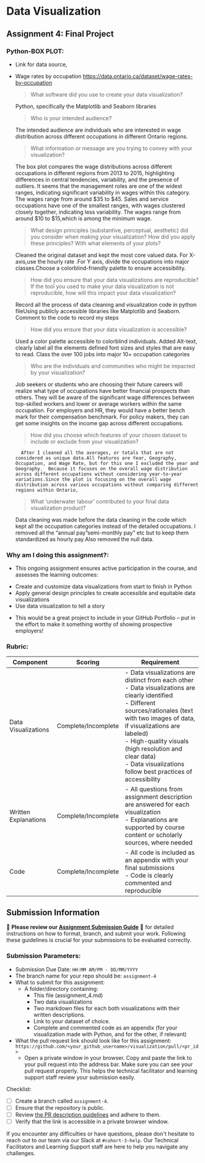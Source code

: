 # Data Visualization

## Assignment 4: Final Project

### Python-BOX PLOT:

- Link for data source,
- 
	Wage rates by occupation https://data.ontario.ca/dataset/wage-rates-by-occupation

    > What software did you use to create your data visualization?
    > 
	Python, specifically the Matplotlib and Seaborn libraries

    > Who is your intended audience?
    > 
	The intended audience are individuals who are interested in wage distribution across different occupations in different Ontario regions.
    
    > What information or message are you trying to convey with your visualization?
    > 
	The box plot compares the wage distributions across different occupations in different regions from 2013 to 2015, highlighting differences in central tendencies, variability, and the presence of outliers.
 	It seems that the management roles are one of the widest ranges, indicating significant variability in wages within this category. The wages range from around $35 to $45. 
  	Sales and service occupations have one of the smallest ranges, with wages clustered closely together, indicating less variability. The wages range from around $10 to $15,which is among the minimum wage. 
    
    > What design principles (substantive, perceptual, aesthetic) did you consider when making your visualization? How did you apply these principles? With what elements of your plots?
    >
  Cleaned the original dataset and kept the most core valued data. For X-axis,use the hourly rate .For Y axis, divide the occupations into major classes.Choose a colorblind-friendly palette to ensure accessibility. 

	
    > How did you ensure that your data visualizations are reproducible? If the tool you used to make your data visualization is not reproducible, how will this impact your data visualization?
    >
    Record all the process of data cleaning and visualization code in python fileUsing publicly accessible libraries like Matplotlib and Seaborn. Comment to the code to record my steps


    > How did you ensure that your data visualization is accessible?
    > 
	Used a color palette accessible to colorblind individuals.
	Added Alt-text, clearly label all the elements
	defined font sizes and styles that are easy to read.
	Class the over 100 jobs into major 10+ occupation categories

    
    > Who are the individuals and communities who might be impacted by your visualization?
    > 
	Job seekers or students who are choosing their future careers will realize what type of occupations have better financial prospects than others.
	They will be aware of the significant wage differences between top-skilled workers and lower or average workers within the same occupation.
	For employers and HR, they would have a better bench mark for their compensation benchmark.
	For policy makers, they can get some insights on the income gap across different occupations.

    > How did you choose which features of your chosen dataset to include or exclude from your visualization?
    >
    	After I cleaned all the averages, or totals that are not considered as unique data.All features are Year, Geography, Occupation, and Wage Rate, but for this one I excluded the year and Geography.  Because it focuses on the overall wage distribution across different occupations without considering year-to-year variations.Since the plot is focusing on the overall wage distribution across various occupations without comparing different regions within Ontario,


    > What ‘underwater labour’ contributed to your final data visualization product?
    > 
	 Data cleaning was made before the data cleaning in the code which kept all the occupation categories instead of the detailed occupations. 
  	I removed all the “annual pay”semi-monthly pay” etc but to keep them standardized as hourly pay.Also removed the null data.


 
### Why am I doing this assignment?:  
- This ongoing assignment ensures active participation in the course, and assesses the learning outcomes: 
* Create and customize data visualizations from start to finish in Python
* Apply general design principles to create accessible and equitable data visualizations
* Use data visualization to tell a story  
- This would be a great project to include in your GitHub Portfolio – put in the effort to make it something worthy of showing prospective employers!

### Rubric:

| Component         | Scoring  | Requirement                                                                 |
|-------------------|----------|-----------------------------------------------------------------------------|
| Data Visualizations | Complete/Incomplete | - Data visualizations are distinct from each other<br>- Data visualizations are clearly identified<br>- Different sources/rationales (text with two images of data, if visualizations are labeled)<br>- High-quality visuals (high resolution and clear data)<br>- Data visualizations follow best practices of accessibility |
| Written Explanations | Complete/Incomplete | - All questions from assignment description are answered for each visualization<br>- Explanations are supported by course content or scholarly sources, where needed |
| Code              | Complete/Incomplete | - All code is included as an appendix with your final submissions<br>- Code is clearly commented and reproducible |

## Submission Information

🚨 **Please review our [Assignment Submission Guide](https://github.com/UofT-DSI/onboarding/blob/main/onboarding_documents/submissions.md)** 🚨 for detailed instructions on how to format, branch, and submit your work. Following these guidelines is crucial for your submissions to be evaluated correctly.

### Submission Parameters:
* Submission Due Date: `HH:MM AM/PM - DD/MM/YYYY`
* The branch name for your repo should be: `assignment-4`
* What to submit for this assignment:
    * A folder/directory containing:
        * This file (assignment_4.md)
        * Two data visualizations 
        * Two markdown files for each both visualizations with their written descriptions.
        * Link to your dataset of choice.
        * Complete and commented code as an appendix (for your visualization made with Python, and for the other, if relevant) 
* What the pull request link should look like for this assignment: `https://github.com/<your_github_username>/visualization/pull/<pr_id>`
    * Open a private window in your browser. Copy and paste the link to your pull request into the address bar. Make sure you can see your pull request properly. This helps the technical facilitator and learning support staff review your submission easily.

Checklist:
- [ ] Create a branch called `assignment-4`.
- [ ] Ensure that the repository is public.
- [ ] Review [the PR description guidelines](https://github.com/UofT-DSI/onboarding/blob/main/onboarding_documents/submissions.md#guidelines-for-pull-request-descriptions) and adhere to them.
- [ ] Verify that the link is accessible in a private browser window.

If you encounter any difficulties or have questions, please don't hesitate to reach out to our team via our Slack at `#cohort-3-help`. Our Technical Facilitators and Learning Support staff are here to help you navigate any challenges.
